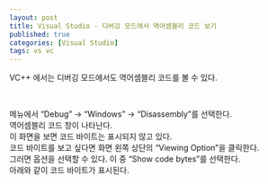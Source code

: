 ```yaml
---
layout: post
title: Visual Studio - 디버깅 모드에서 역어셈블리 코드 보기
published: true
categories: [Visual Studio]
tags: vs vc
---
```

VC++ 에서는 디버깅 모드에서도 역어셈블리 코드를 볼 수 있다.  
  
<br>   
  
메뉴에서 “Debug” -> “Windows” -> “Disassembly”를 선택한다.  
역어셈블리 코드 창이 나타난다.   
이 화면을 보면 코드 바이트는 표시되지 않고 있다.  
코드 바이트를 보고 싶다면 화면 왼쪽 상단의 “Viewing Option”을 클릭한다.  
그러면 옵션을 선택할 수 있다. 이 중 “Show code bytes”를 선택한다.  
아래와 같이 코드 바이트가 표시된다.  
  